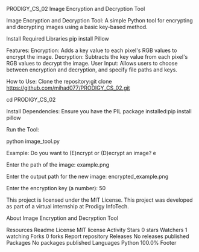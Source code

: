 PRODIGY_CS_02
Image Encryption and Decryption Tool

Image Encryption and Decryption Tool: A simple Python tool for encrypting and decrypting images using a basic key-based method.

Install Required Libraries
pip install Pillow

Features:
Encryption: Adds a key value to each pixel's RGB values to encrypt the image. Decryption: Subtracts the key value from each pixel's RGB values to decrypt the image. User Input: Allows users to choose between encryption and decryption, and specify file paths and keys.

How to Use:
Clone the repository:git clone https://github.com/mihad077/PRODIGY_CS_02.git

cd PRODIGY_CS_02

Install Dependencies: Ensure you have the PIL package installed:pip install pillow

Run the Tool:

python image_tool.py

Example:
Do you want to (E)ncrypt or (D)ecrypt an image? e

Enter the path of the image: example.png

Enter the output path for the new image: encrypted_example.png

Enter the encryption key (a number): 50

This project is licensed under the MIT License.
This project was developed as part of a virtual internship at Prodigy InfoTech.

About
Image Encryption and Decryption Tool

Resources
 Readme
License
 MIT license
 Activity
Stars
 0 stars
Watchers
 1 watching
Forks
 0 forks
Report repository
Releases
No releases published
Packages
No packages published
Languages
Python
100.0%
Footer
